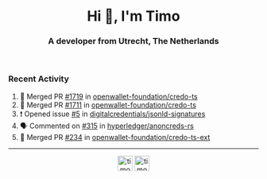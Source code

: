 <h1 align="center">Hi 👋, I'm Timo</h1>
<h3 align="center">A developer from Utrecht, The Netherlands</h3>
<br/>
<!-- https://github.com/rahuldkjain/github-profile-readme-generator --!>

<!--  <p align="left"><img src="https://github-readme-stats.vercel.app/api?username=timoglastra&show_icons=true&count_private=true&" alt="timoglastra" /></p> --!>

<!--
Github language stats
<p align="left"><img src="https://github-readme-stats.vercel.app/api/top-langs/?username=timoglastra&layout=compact" alt="timoglastra" /><p>
-->

<!-- Codestats language stats -->
<!-- <p align="left"><img src="https://codestats-readme.vercel.app/api/top-langs/?username=timoglastra&layout=compact&language_count=12" alt="timoglastra" /><p>    --!>
  
<h3>Recent Activity</h3>

<!--START_SECTION:activity-->
1. 🎉 Merged PR [#1719](https://github.com/openwallet-foundation/credo-ts/pull/1719) in [openwallet-foundation/credo-ts](https://github.com/openwallet-foundation/credo-ts)
2. 🎉 Merged PR [#1711](https://github.com/openwallet-foundation/credo-ts/pull/1711) in [openwallet-foundation/credo-ts](https://github.com/openwallet-foundation/credo-ts)
3. ❗ Opened issue [#5](https://github.com/digitalcredentials/jsonld-signatures/issues/5) in [digitalcredentials/jsonld-signatures](https://github.com/digitalcredentials/jsonld-signatures)
4. 🗣 Commented on [#315](https://github.com/hyperledger/anoncreds-rs/issues/315#issuecomment-1917378680) in [hyperledger/anoncreds-rs](https://github.com/hyperledger/anoncreds-rs)
5. 🎉 Merged PR [#234](https://github.com/openwallet-foundation/credo-ts-ext/pull/234) in [openwallet-foundation/credo-ts-ext](https://github.com/openwallet-foundation/credo-ts-ext)
<!--END_SECTION:activity-->

---

<p align="center">
<a href="https://twitter.com/timoglastra" target="blank"><img align="center" src="https://cdn.jsdelivr.net/npm/simple-icons@3.0.1/icons/twitter.svg" alt="timoglastra" height="30" width="30" /></a>
<a href="https://linkedin.com/in/timoglastra" target="blank"><img align="center" src="https://cdn.jsdelivr.net/npm/simple-icons@3.0.1/icons/linkedin.svg" alt="timoglastra" height="30" width="30" /></a>
</p>



